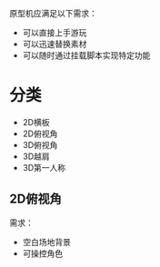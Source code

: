原型机应满足以下需求：
- 可以直接上手游玩
- 可以迅速替换素材
- 可以随时通过挂载脚本实现特定功能

# 分类
- 2D横板
- 2D俯视角
- 3D俯视角
- 3D越肩
- 3D第一人称

## 2D俯视角
需求：
- 空白场地背景
- 可操控角色